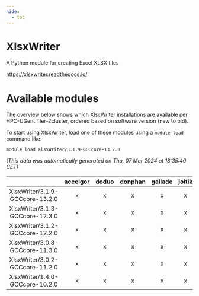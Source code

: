 ```yaml
---
hide:
  - toc
---
```


XlsxWriter
==========


A Python module for creating Excel XLSX files

https://xlsxwriter.readthedocs.io/
# Available modules


The overview below shows which XlsxWriter installations are available per HPC-UGent Tier-2cluster, ordered based on software version (new to old).

To start using XlsxWriter, load one of these modules using a `module load` command like:

```shell
module load XlsxWriter/3.1.9-GCCcore-13.2.0
```

*(This data was automatically generated on Thu, 07 Mar 2024 at 18:35:40 CET)*  

| |accelgor|doduo|donphan|gallade|joltik|skitty|
| :---: | :---: | :---: | :---: | :---: | :---: | :---: |
|XlsxWriter/3.1.9-GCCcore-13.2.0|x|x|x|x|x|x|
|XlsxWriter/3.1.3-GCCcore-12.3.0|x|x|x|x|x|x|
|XlsxWriter/3.1.2-GCCcore-12.2.0|x|x|x|x|x|x|
|XlsxWriter/3.0.8-GCCcore-11.3.0|x|x|x|x|x|x|
|XlsxWriter/3.0.2-GCCcore-11.2.0|x|x|x|x|x|x|
|XlsxWriter/1.4.0-GCCcore-10.2.0|x|x|x|x|x|x|
